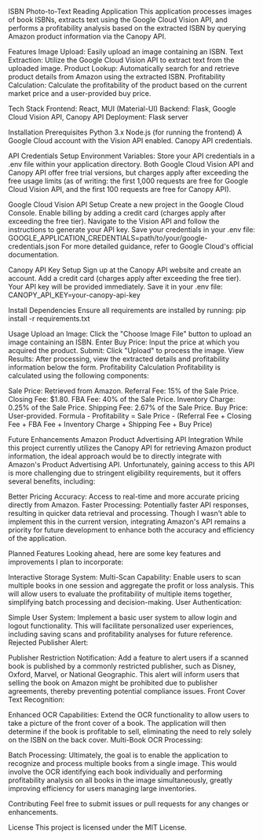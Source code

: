 ISBN Photo-to-Text Reading Application
This application processes images of book ISBNs, extracts text using the Google Cloud Vision API, and performs a profitability analysis based on the extracted ISBN by querying Amazon product information via the Canopy API.

Features
Image Upload: Easily upload an image containing an ISBN.
Text Extraction: Utilize the Google Cloud Vision API to extract text from the uploaded image.
Product Lookup: Automatically search for and retrieve product details from Amazon using the extracted ISBN.
Profitability Calculation: Calculate the profitability of the product based on the current market price and a user-provided buy price.

Tech Stack
Frontend: React, MUI (Material-UI)
Backend: Flask, Google Cloud Vision API, Canopy API
Deployment: Flask server

Installation
Prerequisites
Python 3.x
Node.js (for running the frontend)
A Google Cloud account with the Vision API enabled.
Canopy API credentials.

API Credentials Setup
Environment Variables: Store your API credentials in a .env file within your application directory. Both Google Cloud Vision API and Canopy API offer free trial versions, but charges apply after exceeding the free usage limits (as of writing: the first 1,000 requests are free for Google Cloud Vision API, and the first 100 requests are free for Canopy API).

Google Cloud Vision API Setup
Create a new project in the Google Cloud Console.
Enable billing by adding a credit card (charges apply after exceeding the free tier).
Navigate to the Vision API and follow the instructions to generate your API key.
Save your credentials in your .env file: GOOGLE_APPLICATION_CREDENTIALS=path/to/your/google-credentials.json
For more detailed guidance, refer to Google Cloud's official documentation.

Canopy API Key Setup
Sign up at the Canopy API website and create an account.
Add a credit card (charges apply after exceeding the free tier).
Your API key will be provided immediately. Save it in your .env file: CANOPY_API_KEY=your-canopy-api-key

Install Dependencies
Ensure all requirements are installed by running: pip install -r requirements.txt

Usage
Upload an Image: Click the "Choose Image File" button to upload an image containing an ISBN.
Enter Buy Price: Input the price at which you acquired the product.
Submit: Click "Upload" to process the image.
View Results: After processing, view the extracted details and profitability information below the form.
Profitability Calculation
Profitability is calculated using the following components:

Sale Price: Retrieved from Amazon.
Referral Fee: 15% of the Sale Price.
Closing Fee: $1.80.
FBA Fee: 40% of the Sale Price.
Inventory Charge: 0.25% of the Sale Price.
Shipping Fee: 2.67% of the Sale Price.
Buy Price: User-provided.
Formula - Profitability = Sale Price - (Referral Fee + Closing Fee + FBA Fee + Inventory Charge + Shipping Fee + Buy Price)

Future Enhancements
Amazon Product Advertising API Integration
While this project currently utilizes the Canopy API for retrieving Amazon product information, the ideal approach would be to directly integrate with Amazon's Product Advertising API. Unfortunately, gaining access to this API is more challenging due to stringent eligibility requirements, but it offers several benefits, including:

Better Pricing Accuracy: Access to real-time and more accurate pricing directly from Amazon.
Faster Processing: Potentially faster API responses, resulting in quicker data retrieval and processing.
Though I wasn't able to implement this in the current version, integrating Amazon's API remains a priority for future development to enhance both the accuracy and efficiency of the application.

Planned Features
Looking ahead, here are some key features and improvements I plan to incorporate:

Interactive Storage System:
Multi-Scan Capability: Enable users to scan multiple books in one session and aggregate the profit or loss analysis. This will allow users to evaluate the profitability of multiple items together, simplifying batch processing and decision-making.
User Authentication:

Simple User System: Implement a basic user system to allow login and logout functionality. This will facilitate personalized user experiences, including saving scans and profitability analyses for future reference.
Rejected Publisher Alert:

Publisher Restriction Notification: Add a feature to alert users if a scanned book is published by a commonly restricted publisher, such as Disney, Oxford, Marvel, or National Geographic. This alert will inform users that selling the book on Amazon might be prohibited due to publisher agreements, thereby preventing potential compliance issues.
Front Cover Text Recognition:

Enhanced OCR Capabilities: Extend the OCR functionality to allow users to take a picture of the front cover of a book. The application will then determine if the book is profitable to sell, eliminating the need to rely solely on the ISBN on the back cover.
Multi-Book OCR Processing:

Batch Processing: Ultimately, the goal is to enable the application to recognize and process multiple books from a single image. This would involve the OCR identifying each book individually and performing profitability analysis on all books in the image simultaneously, greatly improving efficiency for users managing large inventories.

Contributing
Feel free to submit issues or pull requests for any changes or enhancements.

License
This project is licensed under the MIT License.